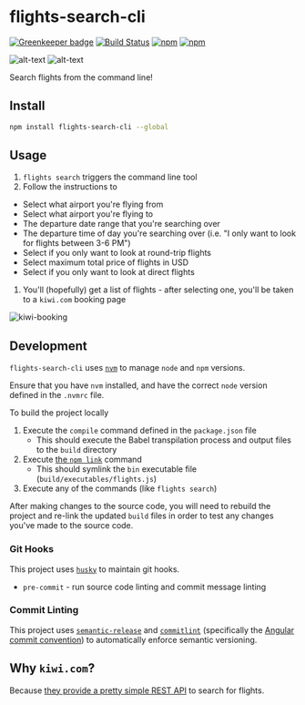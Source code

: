 # flights-search-cli

[![Greenkeeper badge](https://badges.greenkeeper.io/jaebradley/flights-search-cli.svg)](https://greenkeeper.io/)
[![Build Status](https://travis-ci.org/jaebradley/flights-search-cli.svg?branch=master)](https://travis-ci.org/jaebradley/flights-search-cli)
[![npm](https://img.shields.io/npm/v/flights-search-cli.svg)](https://www.npmjs.com/package/flights-search-cli)
[![npm](https://img.shields.io/npm/dt/flights-search-cli.svg)](https://www.npmjs.com/package/flights-search-cli)

![alt-text](https://imgur.com/54yeBhy.png)
![alt-text](https://media.giphy.com/media/1k0AuLZvV7FcMTkDrc/giphy.gif)

Search flights from the command line!

## Install

```bash
npm install flights-search-cli --global
```

## Usage

1. `flights search` triggers the command line tool
1. Follow the instructions to
  * Select what airport you're flying from
  * Select what airport you're flying to
  * The departure date range that you're searching over
  * The departure time of day you're searching over (i.e. "I only want to look for flights between 3-6 PM")
  * Select if you only want to look at round-trip flights
  * Select maximum total price of flights in USD
  * Select if you only want to look at direct flights
1. You'll (hopefully) get a list of flights - after selecting one, you'll be taken to a `kiwi.com` booking page

![kiwi-booking](https://imgur.com/iz4V1oX.png)

## Development

`flights-search-cli` uses [`nvm`](https://github.com/nvm-sh/nvm) to manage `node` and `npm` versions.

Ensure that you have `nvm` installed, and have the correct `node` version defined in the `.nvmrc` file.

To build the project locally

1. Execute the `compile` command defined in the `package.json` file
   * This should execute the Babel transpilation process and output files to the `build` directory
1. Execute [the `npm link`](https://docs.npmjs.com/cli/link) command
   * This should symlink the `bin` executable file (`build/executables/flights.js`)
1. Execute any of the commands (like `flights search`)

After making changes to the source code, you will need to rebuild the project and re-link the updated `build` files in order to test any changes you've made to the source code.

### Git Hooks

This project uses [`husky`](https://github.com/typicode/husky) to maintain git hooks.

* `pre-commit` - run source code linting and commit message linting

### Commit Linting

This project uses [`semantic-release`](https://github.com/semantic-release/semantic-release) and [`commitlint`](https://github.com/conventional-changelog/commitlint) (specifically the [Angular commit convention](https://gist.github.com/stephenparish/9941e89d80e2bc58a153)) to automatically enforce semantic versioning.

## Why `kiwi.com`?

Because [they provide a pretty simple REST API](https://skypickerpublicapi.docs.apiary.io) to search for flights.
